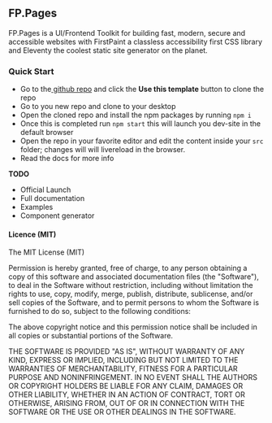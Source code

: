 ## FP.Pages

FP.Pages is a UI/Frontend Toolkit for building fast, modern, secure and accessible websites with FirstPaint a classless accessibility first CSS library and Eleventy the coolest static site generator on the planet.

### Quick Start

- Go to the[ github repo](https://github.com/shawn-sandy/fp-pages) and click the **Use this template** button to clone the repo
- Go to you new repo and clone to your desktop
- Open the cloned repo and install the npm packages by running `npm i`
- Once this is completed run `npm start` this will launch you dev-site in the default browser
- Open the repo in your favorite editor and edit the content inside your `src` folder; changes will will livereload in the browser.
- Read the docs for more info


**TODO**

- Official Launch
- Full documentation
- Examples
- Component generator



#### Licence (MIT)

The MIT License (MIT)

Permission is hereby granted, free of charge, to any person obtaining a copy of this software and associated documentation files (the "Software"), to deal in the Software without restriction, including without limitation the rights to use, copy, modify, merge, publish, distribute, sublicense, and/or sell copies of the Software, and to permit persons to whom the Software is furnished to do so, subject to the following conditions:

The above copyright notice and this permission notice shall be included in all copies or substantial portions of the Software.

THE SOFTWARE IS PROVIDED "AS IS", WITHOUT WARRANTY OF ANY KIND, EXPRESS OR IMPLIED, INCLUDING BUT NOT LIMITED TO THE WARRANTIES OF MERCHANTABILITY, FITNESS FOR A PARTICULAR PURPOSE AND NONINFRINGEMENT. IN NO EVENT SHALL THE AUTHORS OR COPYRIGHT HOLDERS BE LIABLE FOR ANY CLAIM, DAMAGES OR OTHER LIABILITY, WHETHER IN AN ACTION OF CONTRACT, TORT OR OTHERWISE, ARISING FROM, OUT OF OR IN CONNECTION WITH THE SOFTWARE OR THE USE OR OTHER DEALINGS IN THE SOFTWARE.
